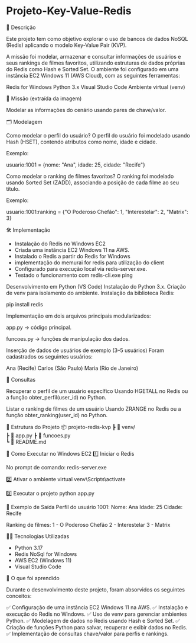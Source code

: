 # Projeto-Key-Value-Redis
📌 Descrição

Este projeto tem como objetivo explorar o uso de bancos de dados NoSQL (Redis) aplicando o modelo Key-Value Pair (KVP).

A missão foi modelar, armazenar e consultar informações de usuários e seus rankings de filmes favoritos, utilizando estruturas de dados próprias do Redis como Hash e Sorted Set.
O ambiente foi configurado em uma instância EC2 Windows 11 (AWS Cloud), com as seguintes ferramentas:

Redis for Windows
Python 3.x
Visual Studio Code
Ambiente virtual (venv)

🎯 Missão (extraída da imagem)

Modelar as informações do cenário usando pares de chave/valor.

🗂️ Modelagem

Como modelar o perfil do usuário?
O perfil do usuário foi modelado usando Hash (HSET), contendo atributos como nome, idade e cidade.

Exemplo:

usuario:1001 = {nome: "Ana", idade: 25, cidade: "Recife"}

Como modelar o ranking de filmes favoritos?
O ranking foi modelado usando Sorted Set (ZADD), associando a posição de cada filme ao seu título.

Exemplo:

usuario:1001:ranking = {"O Poderoso Chefão": 1, "Interestelar": 2, "Matrix": 3}

🛠️ Implementação

- Instalação do Redis no Windows EC2
- Criada uma instância EC2 Windows 11 na AWS.
- Instalado o Redis a partir do Redis for Windows
- implementação do memurai for redis para utilização do client
- Configurado para execução local via redis-server.exe.
- Testado o funcionamento com redis-cli.exe ping

  
Desenvolvimento em Python (VS Code)
Instalação do Python 3.x.
Criação de venv para isolamento do ambiente.
Instalação da biblioteca Redis:

pip install redis


Implementação em dois arquivos principais modularizados:

app.py → código principal.

funcoes.py → funções de manipulação dos dados.

Inserção de dados de usuários de exemplo (3–5 usuários)
Foram cadastrados os seguintes usuários:

Ana (Recife)
Carlos (São Paulo)
Maria (Rio de Janeiro)

🔎 Consultas

Recuperar o perfil de um usuário específico
Usando HGETALL no Redis ou a função obter_perfil(user_id) no Python.

Listar o ranking de filmes de um usuário
Usando ZRANGE no Redis ou a função obter_ranking(user_id) no Python.

📂 Estrutura do Projeto
📦 projeto-redis-kvp
 ┣ 📂 venv/      
 ┣ 📜 app.py 
 ┣ 📜 funcoes.py       
 ┗ 📜 README.md        

🚀 Como Executar no Windows EC2
1️⃣ Iniciar o Redis

No prompt de comando:
redis-server.exe

2️⃣ Ativar o ambiente virtual
venv\Scripts\activate

3️⃣ Executar o projeto
python app.py

📌 Exemplo de Saída
Perfil do usuário 1001:
Nome: Ana
Idade: 25
Cidade: Recife

Ranking de filmes:
1 - O Poderoso Chefão
2 - Interestelar
3 - Matrix

🧑‍💻 Tecnologias Utilizadas

- Python 3.17
- Redis NoSql for Windows
- AWS EC2 (Windows 11)
- Visual Studio Code

📘 O que foi aprendido

Durante o desenvolvimento deste projeto, foram absorvidos os seguintes conceitos:

✅ Configuração de uma instância EC2 Windows 11 na AWS.
✅ Instalação e execução do Redis no Windows.
✅ Uso de venv para gerenciar ambientes Python.
✅ Modelagem de dados no Redis usando Hash e Sorted Set.
✅ Criação de funções Python para salvar, recuperar e exibir dados no Redis.
✅ Implementação de consultas chave/valor para perfis e rankings.
